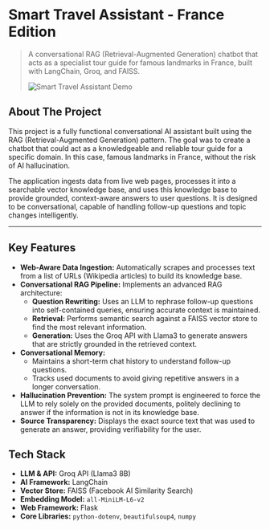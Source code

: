 # Smart Travel Assistant - France Edition

> A conversational RAG (Retrieval-Augmented Generation) chatbot that acts as a specialist tour guide for famous landmarks in France, built with LangChain, Groq, and FAISS.
> 
> ![Smart Travel Assistant Demo](demo.gif)

## About The Project

This project is a fully functional conversational AI assistant built using the RAG (Retrieval-Augmented Generation) pattern. The goal was to create a chatbot that could act as a knowledgeable and reliable tour guide for a specific domain. In this case, famous landmarks in France, without the risk of AI hallucination.

The application ingests data from live web pages, processes it into a searchable vector knowledge base, and uses this knowledge base to provide grounded, context-aware answers to user questions. It is designed to be conversational, capable of handling follow-up questions and topic changes intelligently.

---

## Key Features

*   **Web-Aware Data Ingestion:** Automatically scrapes and processes text from a list of URLs (Wikipedia articles) to build its knowledge base.
*   **Conversational RAG Pipeline:** Implements an advanced RAG architecture:
    *   **Question Rewriting:** Uses an LLM to rephrase follow-up questions into self-contained queries, ensuring accurate context is maintained.
    *   **Retrieval:** Performs semantic search against a FAISS vector store to find the most relevant information.
    *   **Generation:** Uses the Groq API with Llama3 to generate answers that are strictly grounded in the retrieved context.
*   **Conversational Memory:**
    *   Maintains a short-term chat history to understand follow-up questions.
    *   Tracks used documents to avoid giving repetitive answers in a longer conversation.
*   **Hallucination Prevention:** The system prompt is engineered to force the LLM to rely solely on the provided documents, politely declining to answer if the information is not in its knowledge base.
*   **Source Transparency:** Displays the exact source text that was used to generate an answer, providing verifiability for the user.

## Tech Stack

*   **LLM & API:** Groq API (Llama3 8B)
*   **AI Framework:** LangChain
*   **Vector Store:** FAISS (Facebook AI Similarity Search)
*   **Embedding Model:** `all-MiniLM-L6-v2`
*   **Web Framework:** Flask
*   **Core Libraries:** `python-dotenv`, `beautifulsoup4`, `numpy`
